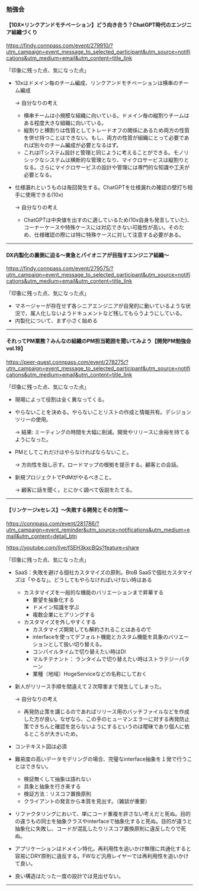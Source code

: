 ### 勉強会

#### 【10X×リンクアンドモチベーション】どう向き合う？ChatGPT時代のエンジニア組織づくり

https://findy.connpass.com/event/279910/?utm_campaign=event_message_to_selected_participant&utm_source=notifications&utm_medium=email&utm_content=title_link

「印象に残った点、気になった点」
- 10xはドメイン毎のチーム編成、リンクアンドモチベーションは横串のチーム編成

  → 自分なりの考え
  
  - 横串チームは小規模な組織に向いている。ドメイン毎の縦割りチームはある程度大きな組織に向いている。
  - 縦割りと横割りは性質としてトレードオフの関係にあるため両方の性質を併せ持つことはできない。もし、両方の性質が組織にとって必要であれば別々のチーム編成が必要となるはず。
  - これはITシステム設計と管理と同じように考えることができる。モノリシックなシステムは横断的な管理となり、マイクロサービスは縦割りとなる。さらにマイクロサービスの設計や管理には専門的な知識や工夫が必要となる。

- 仕様漏れというものは毎回発生する。ChatGPTを仕様漏れの確認の壁打ち相手に使用できる(10x)

  → 自分なりの考え
  
  - ChatGPTは中央値を出すのに適しているため(10x自身も発言していた)、コーナーケースや特殊ケースには対応できない可能性が高い。そのため、仕様確認の際には特に特殊ケースに対して注意する必要がある。

----

#### DX内製化の裏側に迫る〜東急とパイオニアが目指すエンジニア組織〜

https://findy.connpass.com/event/279575/?utm_campaign=event_message_to_selected_participant&utm_source=notifications&utm_medium=email&utm_content=title_link

「印象に残った点、気になった点」
- マネージャーが存在せず各シニアエンジニアが自発的に動いているような状況で、属人化しないようドキュメントなど残してもらうようにしている。
- 内製化について、まず小さく始める

----

#### それってPM業務？みんなの組織のPM担当範囲を聞いてみよう【開発PM勉強会 vol.19】

https://peer-quest.connpass.com/event/278275/?utm_campaign=event_message_to_selected_participant&utm_source=notifications&utm_medium=email&utm_content=title_link

「印象に残った点、気になった点」
- 現場によって役割は全く異なってくる。
- やらないことを決める。やらないことリストの作成と情報共有。デシジョンツリーの使用。

  → 結果: ミーティングの時間を大幅に削減。開発やリリースに余裕を持てるようになった。
  
- PMとしてこれだけはやらなければならないこと。

  → 方向性を指し示す。ロードマップの根拠を提示する。顧客との会話。
  
- 新規プロジェクトでPdMがやるべきこと。

  → 顧客に話を聞く。とにかく調べて仮説をたてる。
  
----
#### 【リンケージxセレス】～失敗する開発とその対策～
  
https://connpass.com/event/281786/?utm_campaign=event_reminder&utm_source=notifications&utm_medium=email&utm_content=detail_btn
  
https://youtube.com/live/fSEH3kxcBQs?feature=share

「印象に残った点、気になった点」
- SaaS：失敗を避ける個社カスタマイズの原則。BtoB SaaSで個社カスタマイズは「やるな」。どうしてもやらなければいけない時はある
  - カスタマイズを一般的な機能のバリエーションまで昇華する
    - 要望を抽象化する
    - ドメイン知識を学ぶ
    - 複数企業にヒアリングする
  - カスタマイズを外しやすくする
    - カスタマイズ開発しても解約されることはあるので
    - interfaceを使ってデフォルト機能とカスタム機能を具象のバリエーションとして扱い切り替える。
    - コンパイルタイムで切り替えたい時はDI
    - マルチテナント： ランタイムで切り替えたい時はストラテジーパターン
    - 業種（地域）HogeServiceなどの名称にしておく

- 新人がリリース手順を間違えて２次障害まで発生してしまった。

  → 自分なりの考え
  - 再発防止策を講じるのであればリリース用のバッチファイルなどを作成した方が良い。なぜなら、この手のヒューマンエラーに対する再発防止策できちんと確認を怠らないようにするというのは曖昧であり個人に依るところが大きいため。

- コンテキスト図は必須

- 難易度の高いデータモデリングの場合、完璧なinterface抽象を１発で行うことはできない。
  - 検証無くして抽象は語れない
  - 具象と抽象を行き来する
  - 検証方法：リスコフ置換原則
  - クライアントの発言から本質を見出す。（雑談が重要）
  
- リファクタリングにおいて、単にコード重複を許さない考えだと死ぬ。目的の違うもの同士を抽象クラスやinterfaceで抽象化すると死ぬ。目的が違うと抽象化に失敗し、コードが混乱したりリスコフ置換原則に違反したりで死ぬ。
- アプリケーションはドメイン特化。再利用性を追いかけ無理に共通化すると容易にDRY原則に違反する。FWなど汎用レイヤーでは再利用性を追いかけて良い。
- 良い構造はたった一度の設計では見出せない。

----
